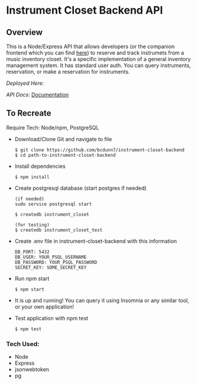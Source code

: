 # Instrument Closet Backend API

## Overview

This is a Node/Express API that allows developers (or the companion frontend which you can find [here](https://github.com/bcdunn7/Instrument-Closet-React-App)) to reserve and track instrumets from a music inventory closet. It's a specific implementation of a general inventory management system. It has standard user auth. You can query instruments, reservation, or make a reservation for instruments.

*Deployed Here:* []()

*API Docs:* [Documentation](https://theinstrumentclosetapi.readme.io/)


## To Recreate
Require Tech: Node/npm, PostgreSQL

* Download/Clone Git and navigate to file

    ``` 
    $ git clone https://github.com/bcdunn7/instrument-closet-backend
    $ cd path-to-instrument-closet-backend
    ```

* Install dependencies

    ```
    $ npm install
    ```
    
* Create postgresql database (start postgres if needed)

    ```
    (if needed)
    sudo service postgresql start

    $ createdb instrument_closet

    (for testing)
    $ createdb instrument_closet_test
    ```

* Create .env file in instrument-closet-backend with this information

    ```
    DB_PORT: 5432
    DB_USER: YOUR_PSQL_USERNAME
    DB_PASSWORD: YOUR_PSQL_PASSWORD
    SECRET_KEY: SOME_SECRET_KEY
    ```

* Run npm start

    ```
    $ npm start
    ```

* It is up and running! You can query it using Insomnia or any similar tool, or your own application!

* Test application with npm test

    ```
    $ npm test
    ```

### **Tech Used:**
- Node
- Express
- jsonwebtoken
- pg 

